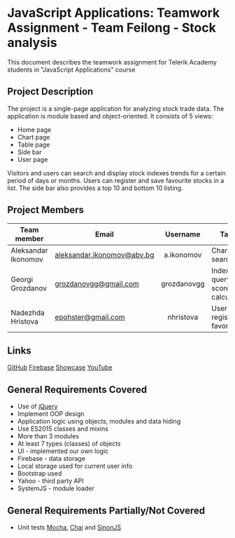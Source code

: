 # JavaScript Applications: Teamwork Assignment  - Team Feilong  - Stock analysis

This document describes the teamwork assignment for Telerik Academy students in "JavaScript Applications" course

## Project Description

The project is a single-page application for analyzing stock trade data.
The application is module based and object-oriented. It consists of 5 views:
- Home page
- Chart page
- Table page
- Side bar
- User page

Visitors and users can search and display stock indexes trends for a certain period of days or months.
Users can register and save favourite stocks in a list.
The side bar also provides a top 10 and bottom 10 listing.

## Project Members

| Team member         | Email                       | Username      |    Tasks                        |
| ------------        | -------                     | :------:      | -------------------------       |
| Aleksandar Ikonomov | aleksandar.ikonomov@abv.bg  | a.ikonomov    | Chart, search                   |
| Georgi Grozdanov    | grozdanovgg@gmail.com       | grozdanovgg   | Index query, score calculation  |
| Nadezhda Hristova   | epohster@gmail.com          | nhristova     | User registraion, favorites     |

## Links

[GitHub](https://github.com/ikonomov17/Team-Feilong)
[Firebase](https://feilongspa-91a86.firebaseapp.com/)
[Showcase](http://best.telerikacademy.com/projects/613/Stock-Analysis)
[YouTube](https://youtu.be/Mz6I0ACQ6CM)

## General Requirements Covered
- Use of [jQuery](https://jquery.com/)
- Implement OOP design
- Application logic using objects, modules and data hiding
- Use ES2015 classes and mixins
- More than 3 modules
- At least 7 types (classes) of objects
- UI - implemented our own logic
- Firebase - data storage
- Local storage used for current user info
- Bootstrap used
- Yahoo - third party API
- SystemJS - module loader

## General Requirements Partially/Not Covered
- Unit tests [Mocha](https://mochajs.org/), [Chai](http://chaijs.com/) and [SinonJS](http://sinonjs.org/)

